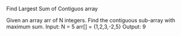 Find Largest Sum of Contiguos array

Given an array arr of N integers. Find the contiguous sub-array with maximum sum.
Input:
N = 5
arr[] = {1,2,3,-2,5}
Output:
9
